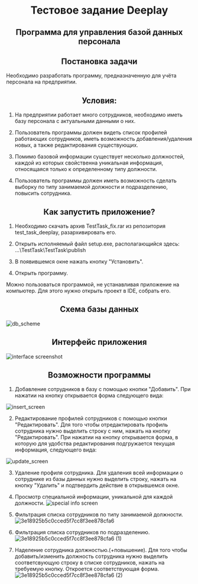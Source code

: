 
# <h1 align="center">Тестовое задание Deeplay</h1>
<h2 align="center">Программа для управления базой данных персонала</h2>

## <h2 align="center"> Постановка задачи</h3>
Необходимо разработать программу, предназначенную для учёта персонала на предприятии.

<h2 align="center">Условия:</h5>

1. На предприятии работает много сотрудников, необходимо иметь базу персонала с актуальными данными о них.
  1. Пользователь программы должен видеть список профилей работающих сотрудников, иметь возможность добавления/удаления новых, а также редактирования существующих.

1. Помимо базовой информации существует несколько должностей, каждой из которых свойственна уникальная информация, относящаяся только к определенному типу должности.
1. Пользователь программы должен иметь возможность сделать выборку по типу занимаемой должности и подразделению, повысить сотрудника.

<h2 align ="center">Как запустить приложение?</h2>

1. Необходимо скачать архив TestTask_fix.rar из репозитория test_task_deeplay, разархивировать его.
1. Открыть исполняемый файл setup.exe, располагающийся здесь: ...\TestTask\TestTask\publish

1. В появившемся окне нажать кнопку "Установить".
1. Открыть программу.

Можно пользоваться программой, не устанавливая приложение на компьютер. Для этого нужно открыть проект в IDE, собрать его.

<h2 align="center">Схема базы данных</h2>

![db_scheme](https://user-images.githubusercontent.com/20153869/173221698-6ef0d2dd-0e97-472a-aac3-51fc49736298.jpg)

<h2 align="center">Интерфейс приложения</h2>

![interface screenshot](https://user-images.githubusercontent.com/20153869/173222188-2a446e93-22ef-4586-89ec-e834e9c2997e.png)

<h2 align="center">Возможности программы</h2>



1. Добавление сотрудников в базу с помощью кнопки "Добавить". При нажатии на кнопку открывается форма следующего вида:

![insert_screen](https://user-images.githubusercontent.com/20153869/173222327-55df1d0b-33f6-41ad-b3b3-6d50b77fcdb6.png)

2. Редактирование профилей сотрудников с помощью кнопки "Редактировать". Для того чтобы отредактировать профиль сотрудника нужно выделить строку с ним, нажать на кнопку "Редактировать". При нажатии на кнопку открывается форма, в которую для удобства редактирования подгружается текущая информация, следующего вида:

![update_screen](https://user-images.githubusercontent.com/20153869/173222377-00ae4454-0b0c-4625-9517-3a75503361f0.png)


3. Удаление профиля сотрудника. Для удаления всей информации о сотруднике из базы данных нужно выделить строку, нажать на кнопку "Удалить" и подтвердить действие в открывшемся окне.

4. Просмотр специальной информации, уникальной для каждой должности. 
![special info screen](https://user-images.githubusercontent.com/20153869/173222833-52b5f6e5-6839-43ad-bd61-6acf54290e0a.png)


5. Фильтрация списка сотрудников по типу занимаемой должности. 
![3e18925b5c0cced5f7cc8f3ee878cfa6](https://user-images.githubusercontent.com/20153869/173222653-479f91ac-4644-4bb4-ba37-7af7d9b4636c.gif)
6. Фильтрация списка сотрудников по подразделению.
![3e18925b5c0cced5f7cc8f3ee878cfa6 (1)](https://user-images.githubusercontent.com/20153869/173222685-cbec6f5b-c9f6-42e6-ad8f-3b08100175b2.gif) 
6. Наделение сотрудника должностью.(+повышение). Для того чтобы добавить/изменить должность сотрудника нужно выделить соответсвующую строку в списке сотрудников, нажать на требуемую кнопку. Откроется соответствующая форма.
![3e18925b5c0cced5f7cc8f3ee878cfa6 (2)](https://user-images.githubusercontent.com/20153869/173222801-ffa3cf60-7d4f-4dcd-9d6c-3532d3884664.gif)







  
  
  

